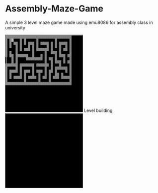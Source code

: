 # Assembly-Maze-Game
A simple 3 level maze game made using emu8086 for assembly class in university


<img src="https://raw.githubusercontent.com/AbdullahSako/Assembly-Maze-Game/main/images/play.gif" width="250"/>
Level building
<img src="https://raw.githubusercontent.com/AbdullahSako/Assembly-Maze-Game/main/images/level building.gif" width="250"/>


